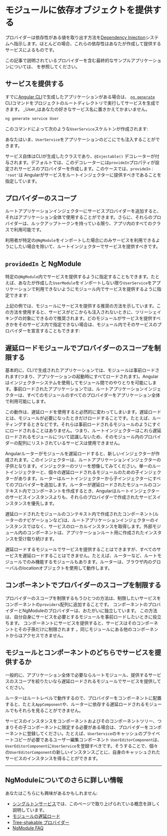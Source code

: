 # モジュールに依存オブジェクトを提供する

プロバイダーは依存性がある値を取り出す方法を[Dependency Injection](/guide/dependency-injection)システムへ指示します。ほとんどの場合、これらの依存性はあなたが作成して提供するサービスによるものです。

この記事で説明されているプロバイダーを含む最終的なサンプルアプリケーションについては、
<live-example></live-example>を参照してください。

## サービスを提供する

すでに[Angular CLI](cli)で生成したアプリケーションがある場合は、 [`ng generate`](cli/generate) CLIコマンドをプロジェクトのルートディレクトリで実行してサービスを生成できます。 _User_はあなたの好きなサービス名に置きかえてかまいません。 

```sh
ng generate service User
```

このコマンドによって次のような`UserService`スケルトンが作成されます:

<code-example path="providers/src/app/user.service.0.ts"  header="src/app/user.service.ts"></code-example>

あなたはいま、`UserService`をアプリケーションのどこにでも注入することができます。

サービス自体はCLIが生成したクラスであり、`@Injectable()` デコレーターが付与されます。デフォルトでは、このデコレーターには`provideIn`プロパティが設定されサービスのプロバイダーを作成します。このケースでは、`provideIn： 'root'`は Angularがサービスをルートインジェクターに提供すべきであることを指定しています。


## プロバイダーのスコープ

ルートアプリケーションインジェクターにサービスプロバイダーを追加すると、それはアプリケーション全体で使用することができます。さらに、それらのプロバイダーは、ルックアップトークンを持っている限り、アプリ内のすべてのクラスで利用可能です。

利用者が特定の`@NgModule`をインポートした場合にのみサービスを利用できるようにしたい場合を除いて、ルートインジェクターでサービスを提供すべきです。

## `providedIn` と NgModule

特定の`@NgModule`内でサービスを提供するように指定することもできます。たとえば、あなたが作成した`UserModule`をインポートしない限り`UserService`をアプリケーションで利用できないようにモジュール内でサービスを提供するように指定できます:

<code-example path="providers/src/app/user.service.1.ts"  header="src/app/user.service.ts"></code-example>

上記の例では、モジュールにサービスを提供する推奨の方法を示しています。この方法を使用すると、サービスがどこからも注入されないときに、ツリーシェイキングの対象にできるので推奨されます。どのモジュールがサービスを提供すべきかをそのサービス内で指定できない場合は、モジュール内でそのサービスのプロバイダーを宣言することもできます:

<code-example path="providers/src/app/user.module.ts"  header="src/app/user.module.ts"></code-example>

## 遅延ロードモジュールでプロバイダーのスコープを制限する

基本的に、CLIで生成されたアプリケーションでは、モジュールは事前ロードされます(つまり、アプリケーションの起動時にすべてロードされます)。Angularはインジェクターシステムを使用してモジュール間でのやりとりを可能にします。事前ロードされたアプリケーションでは、ルートアプリケーションインジェクターは、すべてのモジュールのすべてのプロバイダーをアプリケーション全体で利用可能にします。

この動作は、遅延ロードを使用すると必然的に変わってしまいます。遅延ロードとは、モジュールが必要になったときだけロードすることです。たとえば、ルーティングするときなどです。それらは事前ロードされるモジュールのようにすぐにロードされることはありません。つまり、ルートインジェクターはこれら遅延ロードされるモジュールについて認識しないため、そのモジュール内のプロバイダーの配列にリストされているサービスは使用できません。

<!-- KW--Make diagram here -->
<!-- KW--per Misko: not clear if the lazy modules are siblings or grand-children. They are both depending on router structure. -->
Angularルーターがモジュールを遅延ロードすると、新しいインジェクターが作成されます。このインジェクターは、ルートアプリケーションインジェクターの子供となります。インジェクターのツリーを想像してみてください。単一のルートインジェクターと、個々の遅延ロードされるモジュールのための子インジェクターがあります。ルーターはルートインジェクターから子インジェクターにすべてのプロバイダーを追加します。ルーターが遅延ロードされたモジュールのコンテキスト内でコンポーネントを作成するとき、Angularはルートインジェクターのサービスインスタンスよりも、それらのプロバイダーで作成されたサービスインスタンスを優先します。

遅延ロードされたモジュールのコンテキスト内で作成されたコンポーネント(ルーターのナビゲーションなど)は、ルートアプリケーションインジェクターのインスタンスではなく、サービスのローカルインスタンスを取得します。外部モジュール内のコンポーネントは、アプリケーションルート用に作成されたインスタンスを受け取り続けます。

遅延ロードするモジュールでサービスを提供することはできますが、すべてのサービスを遅延ロードすることはできません。たとえば、ルーターなど、ルートモジュールでのみ機能するモジュールもあります。ルーターは、ブラウザ内のグローバルのlocationオブジェクトを使用して動作します。


## コンポーネントでプロバイダーのスコープを制限する

プロバイダーのスコープを制限するもうひとつの方法は、制限したいサービスをコンポーネントの`providers`配列に追加することです。
コンポーネントのプロバイダーとNgModuleのプロバイダーは、おたがいに独立しています。
この方法は、自分自身にサービスを必要とするモジュールを事前ロードしたいときに役立ちます。
コンポーネントにサービスを提供すると、サービスはそのコンポーネントとその子孫だけに制限されます
。同じモジュールにある他のコンポーネントからはアクセスできません。

<code-example path="providers/src/app/app.component.ts" region="component-providers" header="src/app/app.component.ts"></code-example>


## モジュールとコンポーネントのどちらでサービスを提供するか

一般的に、アプリケーション全体で必要ならルートモジュール、提供するサービスのスコープを絞りたいなら遅延ロードされるモジュールでサービスを提供してください。

ルーターはルートレベルで動作するので、プロバイダーをコンポーネントに配置すると、たとえ`AppComponent`や、ルーターに依存する遅延ロードされるモジュールでもそれらを見ることができません。

<!-- KW--Make a diagram here -->
サービスのインスタンスをコンポーネントおよびそのコンポーネントツリー、つまりその子コンポーネントに限定する必要がある場合は、プロバイダーをコンポーネントに登録してください。たとえば、`UserService`のキャッシュのプライベートコピーが必要であるユーザー編集コンポーネント `UserEditorComponent`は、`UserEditorComponent`に`UserService`を登録すべきです。そうすることで、個々の`UserEditorComponent`の新しいインスタンスごとに、自身のキャッシュされたサービスのインスタンスを得ることができます。


<hr>

## NgModuleについてのさらに詳しい情報

あなたはこちらにも興味があるかもしれません:
* [シングルトンサービス](guide/singleton-services)では、このページで取り上げられている概念を詳しく説明しています。
* [モジュールの遅延ロード](guide/lazy-loading-ngmodules)
* [Tree-shakable プロバイダー](guide/dependency-injection-providers#tree-shakable-providers)
* [NgModule FAQ](guide/ngmodule-faq)
